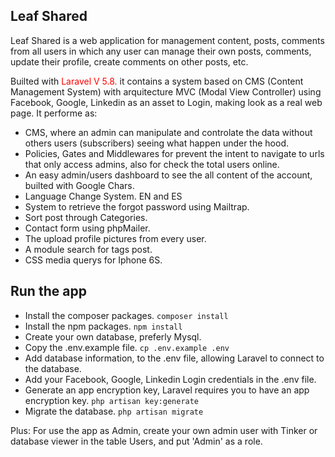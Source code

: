 
## Leaf Shared

Leaf Shared is a web application for management content, posts, comments from all users in which any user can manage their own posts, comments, update their profile, create comments on other posts, etc.

Builted with <span style="color:red">Laravel V 5.8.</span> it contains a system based on CMS (Content Management System) with arquitecture MVC (Modal View Controller) using Facebook, Google, Linkedin as an asset to Login, making look as a real web page. It performe as:


- CMS, where an admin can manipulate and controlate the data without others users (subscribers) seeing what happen under the hood.
- Policies, Gates and Middlewares for prevent the intent to navigate to urls that only access admins, also for check the total users online.
- An easy admin/users dashboard to see the all content of the account, builted with Google Chars.
- Language Change System. EN and ES
- System to retrieve the forgot password using Mailtrap.
- Sort post through Categories.
- Contact form using phpMailer.
- The upload profile pictures from every user.
- A module search for tags post.
- CSS media querys for Iphone 6S.

## Run the app

- Install the composer packages. `composer install`
- Install the npm packages. `npm install`
- Create your own database, preferly Mysql.
- Copy the .env.example file. `cp .env.example .env`
- Add database information, to the .env file, allowing Laravel to connect to the database.
- Add your Facebook, Google, Linkedin Login credentials in the .env file. 
- Generate an app encryption key, Laravel requires you to have an app encryption key. `php artisan key:generate`
- Migrate the database. `php artisan migrate`

Plus: For use the app as Admin, create your own admin user with Tinker or database viewer in the table Users, and put 'Admin' as a role.